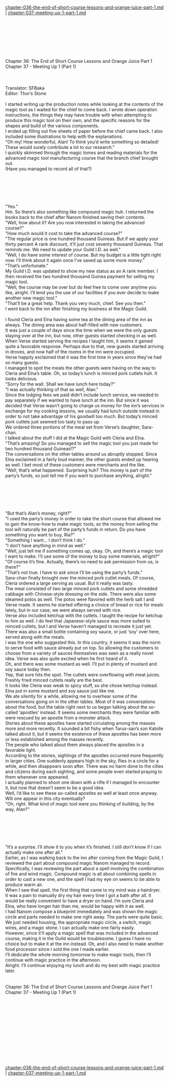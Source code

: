 [chapter-036-the-end-of-short-course-lessons-and-orange-juice-part-1.md](./chapter-036-the-end-of-short-course-lessons-and-orange-juice-part-1.md) | [chapter-037-meeting-up-1-part-1.md](./chapter-037-meeting-up-1-part-1.md) <br/>
<br/>
<br/>
<br/>
<br/>
<br/>
<br/>
<br/>
<br/>
Chapter 36: The End of Short Course Lessons and Orange Juice Part 1<br/>
Chapter 37 - Meeting Up 1 (Part 1)<br/>
<br/>
 <br/>
<br/>
 Translator: SFBaka <br/>
 Editor: Thor’s Stone <br/>
<br/>
I started writing up the production notes while looking at the contents of the magic tool as I waited for the chief to come back. I wrote down operation instructions, the things they may have trouble with when attempting to produce this magic tool on their own, and the specific reasons for the shapes and build of the various components.<br/>
I ended up filling out five sheets of paper before the chief came back. I also included some illustrations to help with the explanations.<br/>
"Oh my! How wonderful, Alan! To think you’d write something so detailed! These would surely contribute a lot to our research."<br/>
I quickly skimmed through the magic tomes and reading materials for the advanced magic tool manufacturing course that the branch chief brought out.<br/>
(Have you managed to record all of that?)<br/>
<br/>
<br/>
<br/>
<br/>
<br/>
<br/>
"Yes."<br/>
Hm. So there’s also something like compound magic huh. I returned the books back to the chief after Nanom finished saving their contents.<br/>
"Well, how about it? Are you now interested in taking the advanced course?"<br/>
"How much would it cost to take the advanced course?"<br/>
"The regular price is one hundred thousand Guineas. But if we apply your thirty percent A rank discount, it’ll just cost seventy thousand Guineas. That reminds me. We need to update your Guild I.D. as well."<br/>
"Well, I do have some interest of course. But my budget is a little tight right now. I’ll think about it again once I’ve saved up some more money."<br/>
"That’s unfortunate."<br/>
My Guild I.D. was updated to show my new status as an A rank member. I then received the two hundred thousand Guinea payment for selling my magic tool.<br/>
"Well, the course may be over but do feel free to come over anytime you like, alright. I’ll lend you the use of our facilities if you ever decide to make another new magic tool."<br/>
"That’ll be a great help. Thank you very much, chief. See you then."<br/>
I went back to the inn after finishing my business at the Magic Guild.<br/>
<br/>
I found Cleria and Elna having some tea at the dining area of the inn as always. The dining area was about half-filled with new customers.<br/>
It was just a couple of days since the time when we were the only guests staying over at the inn, but now, other guests started checking in as well.<br/>
When Verse started serving the recipes I taught him, it seems it gained quite a favorable response. Perhaps due to that, new guests started arriving in droves, and now half of the rooms in the inn were occupied.<br/>
Verse happily exclaimed that it was the first time in years since they’ve had so many guests.<br/>
I managed to spot the meals the other guests were having on the way to Cleria and Elna’s table. Oh, so today’s lunch is minced pork cutlets huh. It looks delicious.<br/>
"Sorry for the wait. Shall we have lunch here today?"<br/>
"I was actually thinking of that as well, Alan."<br/>
Since the lodging fees we paid didn’t include lunch service, we needed to pay separately if we wanted to have lunch at the inn. But since it was decided that Verse wasn’t going to charge us money for the inn’s services in exchange for my cooking lessons, we usually had lunch outside instead in order to not take advantage of his goodwill too much. But today’s minced pork cutlets just seemed too tasty to pass up.<br/>
We ordered three portions of the meal set from Verse’s daughter, Sara-chan.<br/>
I talked about the stuff I did at the Magic Guild with Cleria and Elna.<br/>
"That’s amazing! So you managed to sell the magic tool you just made for two hundred thousand Guineas!?"<br/>
The conversations on the other tables around us abruptly stopped. Since Elna exclaimed in a fairly loud manner, the other guests ended up hearing as well. I bet most of these customers were merchants and the like.<br/>
"Well, that’s what happened. Surprising huh? This money is part of the party’s funds, so just tell me if you want to purchase anything, alright."<br/>
<br/>
<br/>
<br/>
<br/>
<br/>
<br/>
"But that’s Alan’s money, right?"<br/>
"I used the party’s money in order to take the short course that allowed me to gain the know-how to make magic tools, so the money from selling the tool will naturally be part of the party’s funds in return. Do you have something you want to buy, Ria?"<br/>
"Something I want… I don’t think I do."<br/>
"I don’t have anything in mind as well."<br/>
"Well, just tell me if something comes up, okay. Oh, and there’s a magic tool I want to make. I’ll use some of the money to buy some materials, alright?"<br/>
"Of course it’s fine. Actually, there’s no need to ask permission from us, is there?"<br/>
"That’s not true. I have to ask since I’ll be using the party’s funds."<br/>
Sara-chan finally brought over the minced pork cutlet meals. Of course, Cleria ordered a large serving as usual. But it really was tasty.<br/>
The meal consisted of two large minced pork cutlets and some shredded cabbage with Chinese-style dressing on the side. There were also some steamed potos as well. The potos were flavored with the herb salt I and Verse made. It seems he started offering a choice of bread or rice for meals lately, but in our case, we were always served with rice.<br/>
Verse also included ketchup with the cutlets. I taught the recipe for ketchup to him as well. I do feel that Japanese-style sauce was more suited to minced cutlets, but I and Verse haven’t managed to recreate it just yet.<br/>
There was also a small bottle containing soy sauce, or just ‘soy’ over here, served along with the meals.<br/>
I was the one who suggested this. In this country, it seems it was the norm to serve food with sauce already put on top. So allowing the customers to choose from a variety of sauces themselves was seen as a really novel idea. Verse was also quite excited when he first heard of it.<br/>
Oh, and there was some mustard as well. I’ll put in plenty of mustard and soy sauce today then.<br/>
Yep, that sure hits the spot. The cutlets were overflowing with meat juices. Freshly fried minced cutlets really are the best.<br/>
It looks like Cleria was weak to spicy stuff, so she chose ketchup instead. Elna put in some mustard and soy sauce just like me.<br/>
We ate silently for a while, allowing me to overhear some of the conversations going on in the other tables. Most of it was conversations about the food, but the table right next to us began talking about the so-called ‘apostles’ instead. It seems some merchants they were familiar with were rescued by an apostle from a monster attack.<br/>
Stories about these apostles have started circulating among the masses more and more recently. It sounded a bit fishy when Tarus-san’s son Katolle talked about it, but it seems the existence of these apostles has been more or less established among the masses recently.<br/>
The people who talked about them always placed the apostles in a favorable light.<br/>
According to the stories, sightings of the apostles occurred more frequently in larger cities. One suddenly appears high in the sky, flies in a circle for a while, and then disappears soon after. There was no harm done to the cities and citizens during each sighting, and some people even started praying to them whenever one appeared.<br/>
I actually planned to shoot one down with a rifle if I managed to encounter it, but now that doesn’t seem to be a good idea.<br/>
Well, I’d like to see these so-called apostles as well at least once anyway. Will one appear in this city eventually?<br/>
"Oh, right. What kind of magic tool were you thinking of building, by the way, Alan?"<br/>
<br/>
<br/>
<br/>
<br/>
<br/>
<br/>
"It’s a surprise. I’ll show it to you when it’s finished. I still don’t know if I can actually make one after all."<br/>
Earlier, as I was walking back to the inn after coming from the Magic Guild, I reviewed the part about compound magic Nanom managed to record. Specifically, I was reviewing the part about a spell involving the combination of fire and wind magic. Compound magic is all about combining spells in order to cast a new one, and the spell I had my eye on seems to be able to produce warm air.<br/>
When I saw that spell, the first thing that came to my mind was a hairdryer.<br/>
It was a pain to manually dry my hair every time I got a bath after all. It would be really convenient to have a dryer on hand. I’m sure Cleria and Elna, who have longer hair than me, would be happy with it as well.<br/>
I had Nanom compose a blueprint immediately and was shown the magic circle and parts needed to make one right away. The parts were quite basic. We just needed housing, the appropriate magic circle, a switch, magic wires, and a magic stone. I can actually make one fairly easily.<br/>
However, since it’ll apply a magic spell that was included in the advanced course, making it in the Guild would be troublesome. I guess I have no choice but to make it at the inn instead. Oh, and I also need to make another food processor since I sold the one I made earlier.<br/>
I’ll dedicate the whole morning tomorrow to make magic tools, then I’ll continue with magic practice in the afternoon.<br/>
Alright. I’ll continue enjoying my lunch and do my best with magic practice later.<br/>
<br/>
<br/>
Chapter 36: The End of Short Course Lessons and Orange Juice Part 1<br/>
Chapter 37 - Meeting Up 1 (Part 1)<br/>
<br/>
 <br/>
<br/>
<br/>
<br/>
<br/>
<br/>
<br/>
<br/>
<br/>
<br/>
<br/> <br/>
[chapter-036-the-end-of-short-course-lessons-and-orange-juice-part-1.md](./chapter-036-the-end-of-short-course-lessons-and-orange-juice-part-1.md) | [chapter-037-meeting-up-1-part-1.md](./chapter-037-meeting-up-1-part-1.md) <br/>
